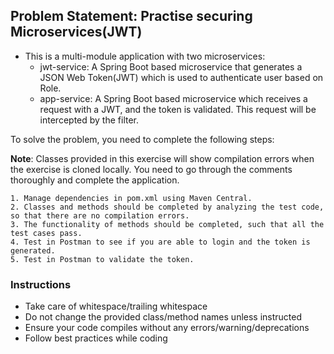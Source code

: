 ## Problem Statement: Practise securing Microservices(JWT)
        
* This is a multi-module application with two microservices:
  - jwt-service: A Spring Boot based microservice that generates a JSON Web Token(JWT) which is used to authenticate user based on Role.
  - app-service: A Spring Boot based microservice which receives a request with a JWT, and the token is validated. This request will be intercepted by the filter.


  
To solve the problem, you need to complete the following steps:

**Note**: Classes provided in this exercise will show compilation errors when the exercise is cloned locally.
You need to go through the comments thoroughly and complete the application.
  
    1. Manage dependencies in pom.xml using Maven Central.
    2. Classes and methods should be completed by analyzing the test code, so that there are no compilation errors.
    3. The functionality of methods should be completed, such that all the test cases pass.
    4. Test in Postman to see if you are able to login and the token is generated.
    5. Test in Postman to validate the token.

### Instructions
 - Take care of whitespace/trailing whitespace
 - Do not change the provided class/method names unless instructed
 - Ensure your code compiles without any errors/warning/deprecations 
 - Follow best practices while coding
